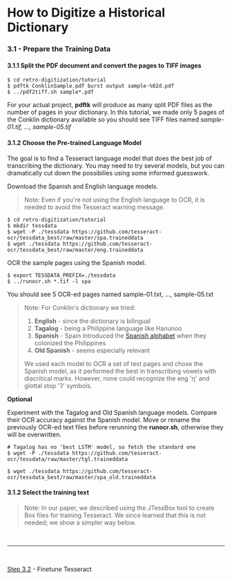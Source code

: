 # How to Digitize a Historical Dictionary

### 3.1 - Prepare the Training Data

#### 3.1.1 Split the PDF document and convert the pages to TIFF images

```
$ cd retro-digitization/tutorial
$ pdftk ConklinSample.pdf burst output sample-%02d.pdf
$ ../pdf2tiff.sh sample*.pdf
```

For your actual project, __pdftk__ will produce as many split PDF files as the number of pages in your dictionary. In this tutorial, we made only 5 pages of the Conklin dictionary available so you should see TIFF files named _sample-01.tif, ..., sample-05.tif_

#### 3.1.2 Choose the Pre-trained Language Model

The goal is to find a Tesseract language model that does the best job of transcribing the dictionary. You may need to try several models, but you can dramatically cut down the possibilies using some informed guesswork.

Download the Spanish and English language models.

> Note: Even if you're not using the English language to OCR, it is needed to avoid the Tesseract warning message.

```
$ cd retro-digitization/tutorial
$ mkdir tessdata
$ wget -P ./tessdata https://github.com/tesseract-ocr/tessdata_best/raw/master/spa.traineddata
$ wget ./tessdata https://github.com/tesseract-ocr/tessdata_best/raw/master/eng.traineddata

```

OCR the sample pages using the Spanish model.

```
$ export TESSDATA_PREFIX=./tessdata
$ ../runocr.sh *.tif -l spa
```

You should see 5 OCR-ed pages named sample-01.txt, ..., sample-05.txt

> Note: For Conklin's dictionary we tried:
> 1. __English__ - since the dictionary is bilingual
> 2. __Tagalog__ - being a Philippine language like Hanunoo
> 3. __Spanish__ - Spain introduced the [Spanish alphabet](https://en.wikipedia.org/wiki/Filipino_orthography) when they colonized the Philippines
> 4. __Old Spanish__ - seems especially relevant
>
> We used each model to OCR a set of test pages and chose the Spanish model, as it performed the best in transcribing vowels with diacritical marks. However, none could recognize the eng 'ŋ' and glottal stop 'ʔ' symbols.

__Optional__

Experiment with the Tagalog and Old Spanish language models. Compare their OCR accuracy against the Spanish model. Move or rename the previously OCR-ed text files before rerunning the __runocr.sh__, otherwise they will be overwritten.

```
# Tagalog has no 'best LSTM' model, so fetch the standard one
$ wget -P ./tessdata https://github.com/tesseract-ocr/tessdata/raw/master/tgl.traineddata

$ wget ./tessdata https://github.com/tesseract-ocr/tessdata_best/raw/master/spa_old.traineddata
```

#### 3.1.2 Select the training text

> Note: In our paper, we described using the JTessBox tool to create Box files for training Tesseract. We since learned that this is not needed; we show a simpler way below.  

<br/>

---
<br/>

[Step 3.2](./Step3.2-Finetune.md) - Finetune Tesseract